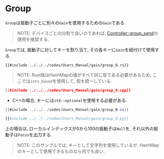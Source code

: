 # Group

`Group`は振動子ごとに別々の`Gain`を使用するための`Gain`である.

> NOTE: デバイスごとの分割で良いのであれば, [Controller::group_send](../controller.md#group_send)の使用を推奨する.

`Group`では, 振動子に対してキーを割り当て, その各キーに`Gain`を紐付けて使用する.

```rust,edition2021
{{#include ../../../codes/Users_Manual/gain/group_0.rs}}
```

> NOTE: Rust版はHashMapの値がすべて同じ型である必要があるため, ここでは`into_boxed`を使用して, 型を統一している.

```cpp
{{#include ../../../codes/Users_Manual/gain/group_0.cpp}}
```
  - C++の場合, キーには`std::optional`を使用する必要がある.

```cs
{{#include ../../../codes/Users_Manual/gain/group_0.cs}}
```

```python
{{#include ../../../codes/Users_Manual/gain/group_0.py}}
```

上の場合は, ローカルインデックスが$0$から$100$の振動子は`Null`を, それ以外の振動子は`Focus`を出力する.

> NOTE:
> このサンプルでは, キーとして文字列を使用しているが, HashMapのキーとして使用できるものなら何でも良い.
